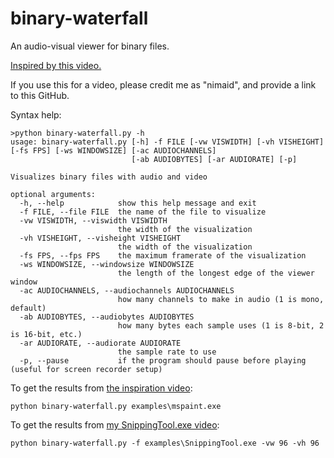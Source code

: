 # binary-waterfall
An audio-visual viewer for binary files.
 
[Inspired by this video.](https://www.youtube.com/watch?v=NFe0aGO9-TE)

If you use this for a video, please credit me as "nimaid", and provide a link to this GitHub.

Syntax help:
```
>python binary-waterfall.py -h
usage: binary-waterfall.py [-h] -f FILE [-vw VISWIDTH] [-vh VISHEIGHT] [-fs FPS] [-ws WINDOWSIZE] [-ac AUDIOCHANNELS]
                           [-ab AUDIOBYTES] [-ar AUDIORATE] [-p]

Visualizes binary files with audio and video

optional arguments:
  -h, --help            show this help message and exit
  -f FILE, --file FILE  the name of the file to visualize
  -vw VISWIDTH, --viswidth VISWIDTH
                        the width of the visualization
  -vh VISHEIGHT, --visheight VISHEIGHT
                        the width of the visualization
  -fs FPS, --fps FPS    the maximum framerate of the visualization
  -ws WINDOWSIZE, --windowsize WINDOWSIZE
                        the length of the longest edge of the viewer window
  -ac AUDIOCHANNELS, --audiochannels AUDIOCHANNELS
                        how many channels to make in audio (1 is mono, default)
  -ab AUDIOBYTES, --audiobytes AUDIOBYTES
                        how many bytes each sample uses (1 is 8-bit, 2 is 16-bit, etc.)
  -ar AUDIORATE, --audiorate AUDIORATE
                        the sample rate to use
  -p, --pause           if the program should pause before playing (useful for screen recorder setup)
```

To get the results from [the inspiration video](https://www.youtube.com/watch?v=NFe0aGO9-TE):
```
python binary-waterfall.py examples\mspaint.exe
```

To get the results from [my SnippingTool.exe video](https://youtu.be/yZ38UzCo4QM):
```
python binary-waterfall.py -f examples\SnippingTool.exe -vw 96 -vh 96
```